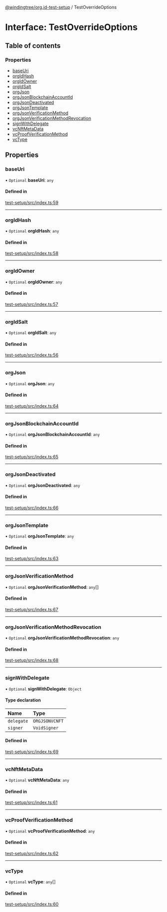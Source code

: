 [@windingtree/org.id-test-setup](../README.md) / TestOverrideOptions

# Interface: TestOverrideOptions

## Table of contents

### Properties

- [baseUri](TestOverrideOptions.md#baseuri)
- [orgIdHash](TestOverrideOptions.md#orgidhash)
- [orgIdOwner](TestOverrideOptions.md#orgidowner)
- [orgIdSalt](TestOverrideOptions.md#orgidsalt)
- [orgJson](TestOverrideOptions.md#orgjson)
- [orgJsonBlockchainAccountId](TestOverrideOptions.md#orgjsonblockchainaccountid)
- [orgJsonDeactivated](TestOverrideOptions.md#orgjsondeactivated)
- [orgJsonTemplate](TestOverrideOptions.md#orgjsontemplate)
- [orgJsonVerificationMethod](TestOverrideOptions.md#orgjsonverificationmethod)
- [orgJsonVerificationMethodRevocation](TestOverrideOptions.md#orgjsonverificationmethodrevocation)
- [signWithDelegate](TestOverrideOptions.md#signwithdelegate)
- [vcNftMetaData](TestOverrideOptions.md#vcnftmetadata)
- [vcProofVerificationMethod](TestOverrideOptions.md#vcproofverificationmethod)
- [vcType](TestOverrideOptions.md#vctype)

## Properties

### baseUri

• `Optional` **baseUri**: `any`

#### Defined in

[test-setup/src/index.ts:59](https://github.com/kostysh/org.id-sdk/blob/8a83d95/packages/test-setup/src/index.ts#L59)

___

### orgIdHash

• `Optional` **orgIdHash**: `any`

#### Defined in

[test-setup/src/index.ts:58](https://github.com/kostysh/org.id-sdk/blob/8a83d95/packages/test-setup/src/index.ts#L58)

___

### orgIdOwner

• `Optional` **orgIdOwner**: `any`

#### Defined in

[test-setup/src/index.ts:57](https://github.com/kostysh/org.id-sdk/blob/8a83d95/packages/test-setup/src/index.ts#L57)

___

### orgIdSalt

• `Optional` **orgIdSalt**: `any`

#### Defined in

[test-setup/src/index.ts:56](https://github.com/kostysh/org.id-sdk/blob/8a83d95/packages/test-setup/src/index.ts#L56)

___

### orgJson

• `Optional` **orgJson**: `any`

#### Defined in

[test-setup/src/index.ts:64](https://github.com/kostysh/org.id-sdk/blob/8a83d95/packages/test-setup/src/index.ts#L64)

___

### orgJsonBlockchainAccountId

• `Optional` **orgJsonBlockchainAccountId**: `any`

#### Defined in

[test-setup/src/index.ts:65](https://github.com/kostysh/org.id-sdk/blob/8a83d95/packages/test-setup/src/index.ts#L65)

___

### orgJsonDeactivated

• `Optional` **orgJsonDeactivated**: `any`

#### Defined in

[test-setup/src/index.ts:66](https://github.com/kostysh/org.id-sdk/blob/8a83d95/packages/test-setup/src/index.ts#L66)

___

### orgJsonTemplate

• `Optional` **orgJsonTemplate**: `any`

#### Defined in

[test-setup/src/index.ts:63](https://github.com/kostysh/org.id-sdk/blob/8a83d95/packages/test-setup/src/index.ts#L63)

___

### orgJsonVerificationMethod

• `Optional` **orgJsonVerificationMethod**: `any`[]

#### Defined in

[test-setup/src/index.ts:67](https://github.com/kostysh/org.id-sdk/blob/8a83d95/packages/test-setup/src/index.ts#L67)

___

### orgJsonVerificationMethodRevocation

• `Optional` **orgJsonVerificationMethodRevocation**: `any`

#### Defined in

[test-setup/src/index.ts:68](https://github.com/kostysh/org.id-sdk/blob/8a83d95/packages/test-setup/src/index.ts#L68)

___

### signWithDelegate

• `Optional` **signWithDelegate**: `Object`

#### Type declaration

| Name | Type |
| :------ | :------ |
| `delegate` | `ORGJSONVCNFT` |
| `signer` | `VoidSigner` |

#### Defined in

[test-setup/src/index.ts:69](https://github.com/kostysh/org.id-sdk/blob/8a83d95/packages/test-setup/src/index.ts#L69)

___

### vcNftMetaData

• `Optional` **vcNftMetaData**: `any`

#### Defined in

[test-setup/src/index.ts:61](https://github.com/kostysh/org.id-sdk/blob/8a83d95/packages/test-setup/src/index.ts#L61)

___

### vcProofVerificationMethod

• `Optional` **vcProofVerificationMethod**: `any`

#### Defined in

[test-setup/src/index.ts:62](https://github.com/kostysh/org.id-sdk/blob/8a83d95/packages/test-setup/src/index.ts#L62)

___

### vcType

• `Optional` **vcType**: `any`[]

#### Defined in

[test-setup/src/index.ts:60](https://github.com/kostysh/org.id-sdk/blob/8a83d95/packages/test-setup/src/index.ts#L60)
